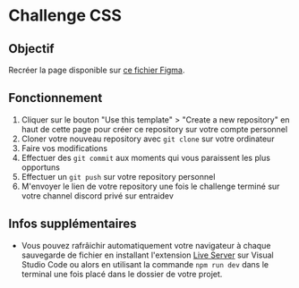 # Challenge CSS

## Objectif

Recréer la page disponible sur [ce fichier Figma](https://www.figma.com/design/QzLJkbu8BEtII3kk7tmjJg/CSS-Challenge?node-id=0-1&t=ePyKSmP4eYZ3O5VW-1).

## Fonctionnement

1. Cliquer sur le bouton "Use this template" > "Create a new repository" en haut de cette page pour créer ce repository sur votre compte personnel
2. Cloner votre nouveau repository avec `git clone` sur votre ordinateur
3. Faire vos modifications
4. Effectuer des `git commit` aux moments qui vous paraissent les plus opportuns
5. Effectuer un `git push` sur votre repository personnel
6. M'envoyer le lien de votre repository une fois le challenge terminé sur votre channel discord privé sur entraidev

## Infos supplémentaires

- Vous pouvez rafrâichir automatiquement votre navigateur à chaque sauvegarde de fichier en installant l'extension [Live Server](https://marketplace.visualstudio.com/items?itemName=ritwickdey.LiveServer) sur Visual Studio Code ou alors en utilisant la commande `npm run dev` dans le terminal une fois placé dans le dossier de votre projet.
